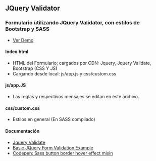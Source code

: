 ## JQuery Validator
### Formulario utilizando JQuery Validator, con estilos de Bootstrap y SASS

- [Ver Demo](https://santosf5.github.io/Jquery-Validator/)

#### Index.html
- HTML del Formulario; cargados por CDN: Jquery, Jquery Validate, Bootstrap (CSS Y JS)
- Cargando desde local: js/app.js y css/custom.css

#### js/app.JS
- Las reglas y respectivos mensajes se editan  en éste archivo.

#### css/custom.css 
- Estilos en general (En SASS compilado)

#### Documentación
- [Jquery Validate](https://jqueryvalidation.org/)
- [Basic JQuery Form Validation Example](https://www.sitepoint.com/basic-jquery-form-validation-tutorial/)
- [Codepen: Sass button border hover effect mixin](https://codepen.io/giana/pen/xdXpJB)